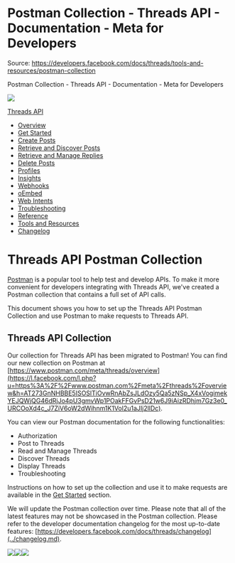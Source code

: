 # Postman Collection - Threads API - Documentation - Meta for Developers

Source: https://developers.facebook.com/docs/threads/tools-and-resources/postman-collection

Postman Collection - Threads API - Documentation - Meta for Developers

![](https://facebook.com/security/hsts-pixel.gif)

[Threads API](../.md)

* [Overview](../overview.md)
* [Get Started](../get-started.md)
* [Create Posts](../create-posts.md)
* [Retrieve and Discover Posts](../retrieve-and-discover-posts.md)
* [Retrieve and Manage Replies](../retrieve-and-manage-replies.md)
* [Delete Posts](../posts/delete-posts.md)
* [Profiles](../threads-profiles.md)
* [Insights](../insights.md)
* [Webhooks](../webhooks.md)
* [oEmbed](embed-a-threads-post.md)
* [Web Intents](../threads-web-intents.md)
* [Troubleshooting](../troubleshooting.md)
* [Reference](../reference.md)
* [Tools and Resources](../tools-and-resources.md)
* [Changelog](../changelog.md)

# Threads API Postman Collection

[Postman](https://l.facebook.com/l.php?u=https%3A%2F%2Fwww.postman.com%2F&h=AT1dBgUqdllR6hnCdU_9hndeeGsxehc--wTa-d9XIBi18rOk8-qKVeOHKieq_lHMt42WGjojrKp82vnpqxTVdBgS-en0ksYHT24hQmtXxTf6qwYje4iiQIjU3j8XGJtwsRJhdhdb0AM10DWY_KHSSsr3G2k) is a popular tool to help test and develop APIs. To make it more convenient for developers integrating with Threads API, we've created a Postman collection that contains a full set of API calls.

This document shows you how to set up the Threads API Postman Collection and use Postman to make requests to Threads API.

## Threads API Collection

Our collection for Threads API has been migrated to Postman! You can find our new collection on Postman at [https://www.postman.com/meta/threads/overview](https://l.facebook.com/l.php?u=https%3A%2F%2Fwww.postman.com%2Fmeta%2Fthreads%2Foverview&h=AT273GnNHBBE5ISOSlTiOvwRnAbZsJLdOzy5Qa5zNSp_X4xVogimekYEJQWjQG46dRjJo4pU3gmvWp1POakFFGvPsD21w6J9iAizRDhjm7Gz3e0_URCOoXd4c_J7ZiV6oW2dWihnm1K1Vol2u1aJIj2llDc).

You can view our Postman documentation for the following functionalities:

* Authorization
* Post to Threads
* Read and Manage Threads
* Discover Threads
* Display Threads
* Troubleshooting

Instructions on how to set up the collection and use it to make requests are available in the [Get Started](https://l.facebook.com/l.php?u=https%3A%2F%2Fwww.postman.com%2Fmeta%2Fthreads%2Fcollection%2Fdht3nzz%2Fthreads-api&h=AT1CJgl0vp_gt8sWgU7C8TXepexSJhVVRG-7kATdM9O9HRTIGzGYlrBOYB_ucqU-dL9LeBpj2FHQmrTaE2ysrP-6jdW2QvedGyhyj8E2GaWAvSszxLH2OG09oqm9vWmDJOLN2S3EbEC5KK-5VnGMJtyiSPI) section.

We will update the Postman collection over time. Please note that all of the latest features may not be showcased in the Postman collection. Please refer to the developer documentation changelog for the most up-to-date features: [https://developers.facebook.com/docs/threads/changelog](../changelog.md).

![](https://www.facebook.com/tr?id=675141479195042&ev=PageView&noscript=1)![](https://www.facebook.com/tr?id=574561515946252&ev=PageView&noscript=1)![](https://www.facebook.com/tr?id=1754628768090156&ev=PageView&noscript=1)